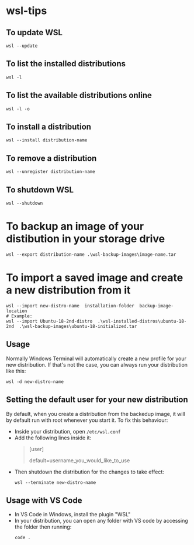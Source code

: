 # wsl-tips

## To update WSL

```
wsl --update
```

## To list the installed distributions

```
wsl -l
```

## To list the available distributions online

```
wsl -l -o
```

## To install a distribution

```
wsl --install distribution-name
```

## To remove a distribution

```
wsl --unregister distribution-name
```

## To shutdown WSL

```
wsl --shutdown
```

# To backup an image of your distibution in your storage drive

```
wsl --export distribution-name .\wsl-backup-images\image-name.tar
```

# To import a saved image and create a new distribution from it

```
wsl --import new-distro-name  installation-folder  backup-image-location
# Example:
wsl --import Ubuntu-18-2nd-distro  .\wsl-installed-distros\ubuntu-18-2nd  .\wsl-backup-images\ubuntu-18-initialized.tar
```

## Usage

Normally Windows Terminal will automatically create a new profile for your new distribution. If that's not the case, you can always run your distribution like this:

```
wsl -d new-distro-name
```

## Setting the default user for your new distribution

By default, when you create a distribution from the backedup image, it will by default run with root whenever you start it. To fix this behaviour:

* Inside your distribution, open `/etc/wsl.conf`
* Add the following lines inside it:
    > [user]
    >
    > default=username_you_would_like_to_use
* Then shutdown the distribution for the changes to take effect:
    ```
    wsl --terminate new-distro-name
    ```

## Usage with VS Code

* In VS Code in Windows, install the plugin "WSL"
* In your distribution, you can open any folder with VS code by accessing the folder then running:
    ```
    code .
    ```
